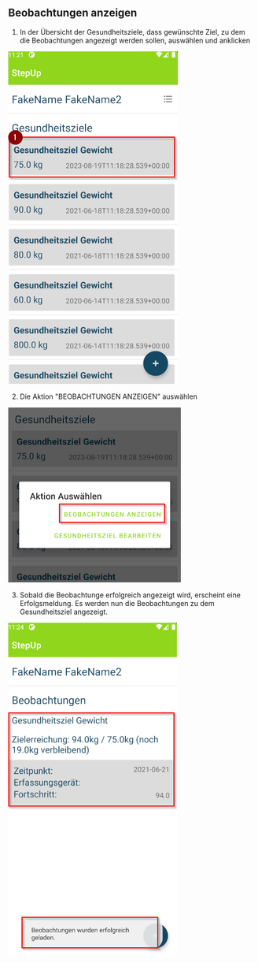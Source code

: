 ## Beobachtungen anzeigen

1. In der Übersicht der Gesundheitsziele, dass gewünschte Ziel, zu dem die Beobachtungen angezeigt werden sollen, auswählen und anklicken

![](beobachtungenAnzeigen_1.png)

2. Die Aktion "BEOBACHTUNGEN ANZEIGEN" auswählen

![](beobachtungenAnzeigen_2.png)

3. Sobald die Beobachtunge erfolgreich angezeigt wird, erscheint eine Erfolgsmeldung. Es werden nun die Beobachtungen zu dem Gesundheitsziel angezeigt.

![](beobachtungenAnzeigen_3.png)

